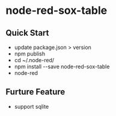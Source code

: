 # node-red-sox-table

## Quick Start
- update package.json > version
- npm publish
- cd ~/.node-red/
- npm install --save node-red-sox-table
- node-red

## Furture Feature
- support sqlite 